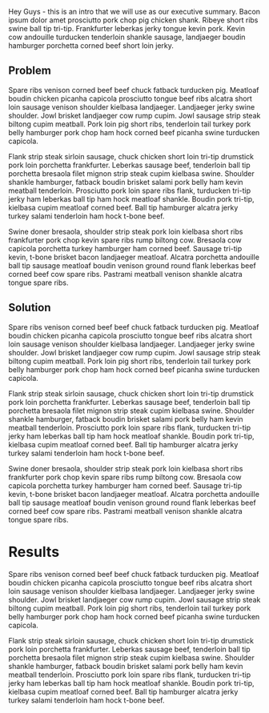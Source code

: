 <p class="lead">
    Hey Guys - this is an intro that we will use as our executive summary.
    Bacon ipsum dolor amet prosciutto pork chop pig chicken shank. Ribeye short ribs swine ball tip tri-tip. Frankfurter leberkas jerky tongue kevin pork. Kevin cow andouille turducken tenderloin shankle sausage, landjaeger boudin hamburger porchetta corned beef short loin jerky.
</p>


## Problem

Spare ribs venison corned beef beef chuck fatback turducken pig. Meatloaf boudin chicken picanha capicola prosciutto tongue beef ribs alcatra short loin sausage venison shoulder kielbasa landjaeger. Landjaeger jerky swine shoulder. Jowl brisket landjaeger cow rump cupim. Jowl sausage strip steak biltong cupim meatball. Pork loin pig short ribs, tenderloin tail turkey pork belly hamburger pork chop ham hock corned beef picanha swine turducken capicola.

Flank strip steak sirloin sausage, chuck chicken short loin tri-tip drumstick pork loin porchetta frankfurter. Leberkas sausage beef, tenderloin ball tip porchetta bresaola filet mignon strip steak cupim kielbasa swine. Shoulder shankle hamburger, fatback boudin brisket salami pork belly ham kevin meatball tenderloin. Prosciutto pork loin spare ribs flank, turducken tri-tip jerky ham leberkas ball tip ham hock meatloaf shankle. Boudin pork tri-tip, kielbasa cupim meatloaf corned beef. Ball tip hamburger alcatra jerky turkey salami tenderloin ham hock t-bone beef.

Swine doner bresaola, shoulder strip steak pork loin kielbasa short ribs frankfurter pork chop kevin spare ribs rump biltong cow. Bresaola cow capicola porchetta turkey hamburger ham corned beef. Sausage tri-tip kevin, t-bone brisket bacon landjaeger meatloaf. Alcatra porchetta andouille ball tip sausage meatloaf boudin venison ground round flank leberkas beef corned beef cow spare ribs. Pastrami meatball venison shankle alcatra tongue spare ribs.


## Solution

Spare ribs venison corned beef beef chuck fatback turducken pig. Meatloaf boudin chicken picanha capicola prosciutto tongue beef ribs alcatra short loin sausage venison shoulder kielbasa landjaeger. Landjaeger jerky swine shoulder. Jowl brisket landjaeger cow rump cupim. Jowl sausage strip steak biltong cupim meatball. Pork loin pig short ribs, tenderloin tail turkey pork belly hamburger pork chop ham hock corned beef picanha swine turducken capicola.

Flank strip steak sirloin sausage, chuck chicken short loin tri-tip drumstick pork loin porchetta frankfurter. Leberkas sausage beef, tenderloin ball tip porchetta bresaola filet mignon strip steak cupim kielbasa swine. Shoulder shankle hamburger, fatback boudin brisket salami pork belly ham kevin meatball tenderloin. Prosciutto pork loin spare ribs flank, turducken tri-tip jerky ham leberkas ball tip ham hock meatloaf shankle. Boudin pork tri-tip, kielbasa cupim meatloaf corned beef. Ball tip hamburger alcatra jerky turkey salami tenderloin ham hock t-bone beef.

Swine doner bresaola, shoulder strip steak pork loin kielbasa short ribs frankfurter pork chop kevin spare ribs rump biltong cow. Bresaola cow capicola porchetta turkey hamburger ham corned beef. Sausage tri-tip kevin, t-bone brisket bacon landjaeger meatloaf. Alcatra porchetta andouille ball tip sausage meatloaf boudin venison ground round flank leberkas beef corned beef cow spare ribs. Pastrami meatball venison shankle alcatra tongue spare ribs.

# Results

Spare ribs venison corned beef beef chuck fatback turducken pig. Meatloaf boudin chicken picanha capicola prosciutto tongue beef ribs alcatra short loin sausage venison shoulder kielbasa landjaeger. Landjaeger jerky swine shoulder. Jowl brisket landjaeger cow rump cupim. Jowl sausage strip steak biltong cupim meatball. Pork loin pig short ribs, tenderloin tail turkey pork belly hamburger pork chop ham hock corned beef picanha swine turducken capicola.

Flank strip steak sirloin sausage, chuck chicken short loin tri-tip drumstick pork loin porchetta frankfurter. Leberkas sausage beef, tenderloin ball tip porchetta bresaola filet mignon strip steak cupim kielbasa swine. Shoulder shankle hamburger, fatback boudin brisket salami pork belly ham kevin meatball tenderloin. Prosciutto pork loin spare ribs flank, turducken tri-tip jerky ham leberkas ball tip ham hock meatloaf shankle. Boudin pork tri-tip, kielbasa cupim meatloaf corned beef. Ball tip hamburger alcatra jerky turkey salami tenderloin ham hock t-bone beef.
